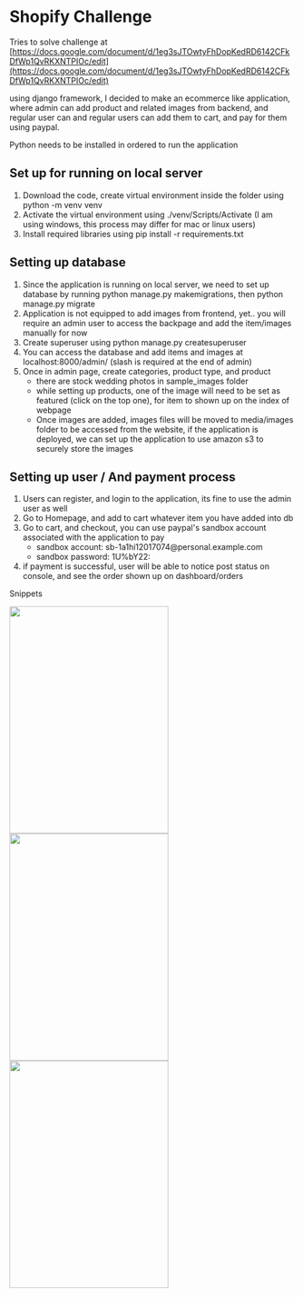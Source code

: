 # Shopify Challenge

Tries to solve challenge at  [https://docs.google.com/document/d/1eg3sJTOwtyFhDopKedRD6142CFkDfWp1QvRKXNTPIOc/edit](https://docs.google.com/document/d/1eg3sJTOwtyFhDopKedRD6142CFkDfWp1QvRKXNTPIOc/edit)

using django framework, I decided to make an ecommerce like application, where admin can add product and related images from backend, and regular user can and regular users can add them to cart, and pay for them using paypal.

Python needs to be installed in ordered to run the application

## Set up for running on local server

1. Download the code, create virtual environment inside the folder using python -m venv venv 
2. Activate the virtual environment using ./venv/Scripts/Activate (I am using windows, this process may differ for mac or linux users) 
3. Install required libraries using pip install -r requirements.txt

## Setting up database

1. Since the application is running on local server, we need to set up database by running python manage.py makemigrations, then python manage.py migrate 
2. Application is not equipped to add images from frontend, yet.. you will require an admin user to access the backpage and add the item/images manually for now 
3. Create superuser using python manage.py createsuperuser 
4. You can access the database and add items and images at localhost:8000/admin/ (slash is required at the end of admin) 
5. Once in admin page, create categories, product type, and product
	- there are stock wedding photos in sample_images folder 
	- while setting up products, one of the image will need to be set as featured (click on the top one), for item to shown up on the index of webpage 
	- Once images are added, images files will be moved to media/images folder to be accessed from the website, if the application is deployed, we can set up the application to use amazon s3 to securely store the images 
	
## Setting up user / And payment process
1. Users can register, and login to the application, its fine to use the admin user as well 
2. Go to Homepage, and add to cart whatever item you have added into db 
3. Go to cart, and checkout, you can use paypal's sandbox account associated with the application to pay 
	- sandbox account: <span>sb-1a1hi12017074<span>@personal.example.com</span></span>
	- sandbox password: 1U%bY22:  
5. if payment is successful, user will be able to notice post status on console, and see the order shown up on dashboard/orders

Snippets

<img src="https://user-images.githubusercontent.com/88257716/150234273-679865ed-f639-4c02-953b-dbd649dd505a.png" width="280" height="400"> <img src="https://user-images.githubusercontent.com/88257716/150234538-87abc0a3-6330-4e25-bbe7-61627134dcd9.png" width="280" height="400"> <img src="https://user-images.githubusercontent.com/88257716/150234477-54c47bbe-9007-4913-9417-24d2e9b8fab8.png" width="280" height="400">


